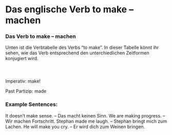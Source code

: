 # Das englische Verb to make – machen

[](http://www.jabbalab.com/blog/wp-content/uploads/2011/06/verbmake.jpg)

### Das Verb to make – machen

Unten ist die Verbtabelle des Verbs “to make”. In dieser Tabelle könnt ihr sehen, wie das Verb entsprechend den unterchiedlichen Zeitformen konjugiert wird. 

### 


 

Imperativ: make!

Past Partizip: made

### Example Sentences:

It doesn’t make sense. – Das macht keinen Sinn.
We are making progress. – Wir machen Fortschritt.
Stephan made me laugh. – Stephan bringt mich zum Lachen.
He will make you cry. – Er wird dich zum Weinen bringen.
